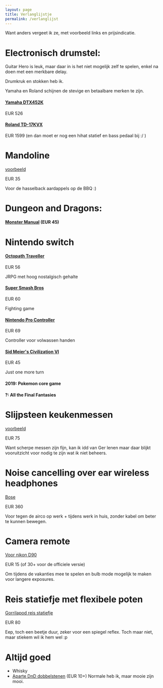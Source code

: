 ```yaml
---
layout: page
title: Verlanglijstje
permalink: /verlanglijst
---
```


Want anders vergeet ik ze, met voorbeeld links en prijsindicatie.

# Electronisch drumstel:
Guitar Hero is leuk, maar daar in is het niet mogelijk zelf te spelen, enkel na
doen met een merkbare delay.

Drumkruk en stokken heb ik.

Yamaha en Roland schijnen de stevige en betaalbare merken te zijn.

#### [Yamaha DTX452K](https://www.bax-shop.nl/elektronisch-drumstel/yamaha-dtx452k-elektronisch-drumstel)
EUR 526
#### [Roland TD-17KVX](https://www.bax-shop.nl/elektronisch-drumstel/roland-td-17kvx-v-drums-elektronisch-drumstel)
EUR 1599 (en dan moet er nog een hihat statief en bass pedaal bij :/ )

# Mandoline
[voorbeeld](https://www.kookpunt.nl/benriner-mandoline-no64-wit/nl/product/2770/?sqr=mandoline)

EUR 35

Voor de hasselback aardappels op de BBQ :)

# Dungeon and Dragons:

#### [Monster Manual](https://www.spellenhuis.nl/dungeons-dragons-monster-manual) (EUR 45)

# Nintendo switch

#### [Octopath Traveller](https://www.bol.com/nl/p/octopath-traveler-switch/9200000091193302/?s2a=#product_title)

EUR 56

JRPG met hoog nostalgisch gehalte

#### [Super Smash Bros](https://www.bol.com/nl/p/super-smash-bros-ultimate-switch/9200000090938105/)

EUR 60

Fighting game

#### [Nintendo Pro Controller](https://www.bol.com/nl/p/nintendo-pro-controller-zwart-switch/9200000073684267/)

EUR 69

Controller voor volwassen handen

#### [Sid Meier's Civilization VI](https://www.bol.com/nl/p/civilization-vi-nintendo-switch/9200000099305346/)

EUR 45

Just one more turn

#### 2019: Pokemon core game
#### ?: All the Final Fantasies

# Slijpsteen keukenmessen
[voorbeeld](https://www.kookpunt.nl/coticule-slijpsteen-pyrenees-150x60mm/nl/product/41209/?sqr=slijpsteen%20)

EUR 75

Want scherpe messen zijn fijn, kan ik idd van Ger lenen maar daar blijkt
vooruitzicht voor nodig te zijn wat ik niet beheers.

# Noise cancelling over ear wireless headphones
[Bose](https://www.coolblue.nl/product/788941/bose-quietcomfort-35-ii-wireless-zwart.html)

EUR 360

Voor tegen de airco op werk + tijdens werk in huis, zonder kabel om beter te kunnen
bewegen.

# Camera remote
[Voor nikon D90](https://www.cameratools.nl/foto-video-accessoires/afstandsbedieningen/caruba-ir-afstandsbediening-cml-l3-niko/)

EUR 15 (of 30+ voor de officiele versie)

Om tijdens de vakanties mee te spelen en bulb mode mogelijk te maken voor
langere exposures.

# Reis statiefje met flexibele poten
[Gorrilapod reis statiefje](https://www.foka.nl/product/12234630/joby-gorillapod-3k-kit-black-charcoal?zoek=joby&)

EUR 80

Eep, toch een beetje duur, zeker voor een spiegel reflex. Toch maar niet, maar
stiekem wil ik hem wel :p

# Altijd goed
- Whisky
- [Aparte DnD dobbelstenen](https://www.dnddice.com/sets-of-dice/unusual-sets.html) (EUR 10+) Normale heb ik, maar mooie zijn mooi.
